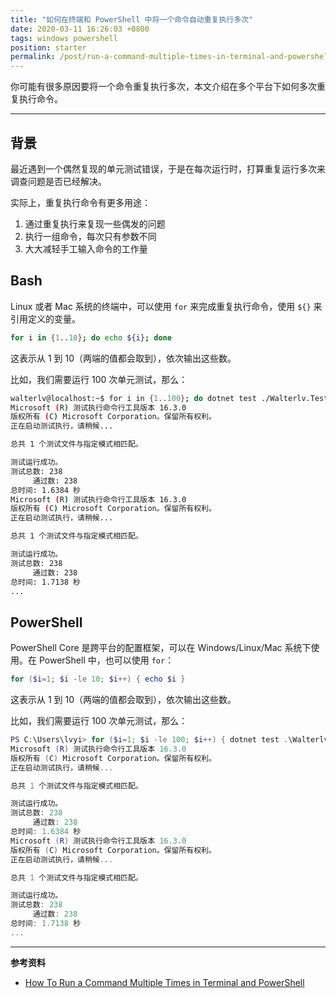 ```yaml
---
title: "如何在终端和 PowerShell 中将一个命令自动重复执行多次"
date: 2020-03-11 16:26:03 +0800
tags: windows powershell
position: starter
permalink: /post/run-a-command-multiple-times-in-terminal-and-powershell.html
---
```


你可能有很多原因要将一个命令重复执行多次，本文介绍在多个平台下如何多次重复执行命令。

---

<div id="toc"></div>

## 背景

最近遇到一个偶然复现的单元测试错误，于是在每次运行时，打算重复运行多次来调查问题是否已经解决。

实际上，重复执行命令有更多用途：

1. 通过重复执行来复现一些偶发的问题
1. 执行一组命令，每次只有参数不同
1. 大大减轻手工输入命令的工作量

## Bash

Linux 或者 Mac 系统的终端中，可以使用 `for` 来完成重复执行命令，使用 `${}` 来引用定义的变量。

```bash
for i in {1..10}; do echo ${i}; done
```

这表示从 1 到 10（两端的值都会取到），依次输出这些数。

比如，我们需要运行 100 次单元测试，那么：

```bash
walterlv@localhost:~$ for i in {1..100}; do dotnet test ./Walterlv.Tests.dll; done
Microsoft (R) 测试执行命令行工具版本 16.3.0
版权所有 (C) Microsoft Corporation。保留所有权利。
正在启动测试执行，请稍候...

总共 1 个测试文件与指定模式相匹配。

测试运行成功。
测试总数: 238
     通过数: 238
总时间: 1.6384 秒
Microsoft (R) 测试执行命令行工具版本 16.3.0
版权所有 (C) Microsoft Corporation。保留所有权利。
正在启动测试执行，请稍候...

总共 1 个测试文件与指定模式相匹配。

测试运行成功。
测试总数: 238
     通过数: 238
总时间: 1.7138 秒
...
```

## PowerShell

PowerShell Core 是跨平台的配置框架，可以在 Windows/Linux/Mac 系统下使用。在 PowerShell 中，也可以使用 `for`：

```powershell
for ($i=1; $i -le 10; $i++) { echo $i }
```

这表示从 1 到 10（两端的值都会取到），依次输出这些数。

比如，我们需要运行 100 次单元测试，那么：

```powershell
PS C:\Users\lvyi> for ($i=1; $i -le 100; $i++) { dotnet test .\Walterlv.Tests.dll }
Microsoft (R) 测试执行命令行工具版本 16.3.0
版权所有 (C) Microsoft Corporation。保留所有权利。
正在启动测试执行，请稍候...

总共 1 个测试文件与指定模式相匹配。

测试运行成功。
测试总数: 238
     通过数: 238
总时间: 1.6384 秒
Microsoft (R) 测试执行命令行工具版本 16.3.0
版权所有 (C) Microsoft Corporation。保留所有权利。
正在启动测试执行，请稍候...

总共 1 个测试文件与指定模式相匹配。

测试运行成功。
测试总数: 238
     通过数: 238
总时间: 1.7138 秒
...
```

---

**参考资料**

- [How To Run a Command Multiple Times in Terminal and PowerShell](https://medium.com/better-programming/how-to-run-a-command-multiple-times-in-terminal-and-powershell-5af76df8d123)


